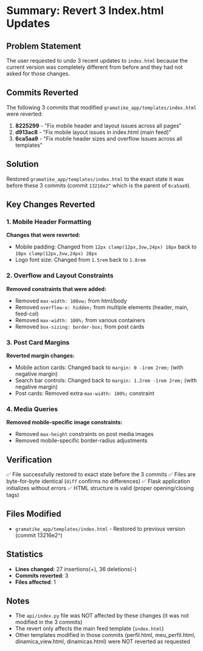 # Summary: Revert 3 Index.html Updates

## Problem Statement

The user requested to undo 3 recent updates to `index.html` because the current version was completely different from before and they had not asked for those changes.

## Commits Reverted

The following 3 commits that modified `gramatike_app/templates/index.html` were reverted:

1. **8225299** - "Fix mobile header and layout issues across all pages"
2. **d913ac8** - "Fix mobile layout issues in index.html (main feed)"  
3. **6ca5aa9** - "Fix mobile header sizes and overflow issues across all templates"

## Solution

Restored `gramatike_app/templates/index.html` to the exact state it was before these 3 commits (commit `13216e2^` which is the parent of `6ca5aa9`).

## Key Changes Reverted

### 1. Mobile Header Formatting
**Changes that were reverted:**
- Mobile padding: Changed from `12px clamp(12px,3vw,24px) 18px` back to `18px clamp(12px,3vw,24px) 28px`
- Logo font size: Changed from `1.5rem` back to `1.8rem`

### 2. Overflow and Layout Constraints
**Removed constraints that were added:**
- Removed `max-width: 100vw;` from html/body
- Removed `overflow-x: hidden;` from multiple elements (header, main, feed-col)
- Removed `max-width: 100%;` from various containers
- Removed `box-sizing: border-box;` from post cards

### 3. Post Card Margins
**Reverted margin changes:**
- Mobile action cards: Changed back to `margin: 0 -1rem 2rem;` (with negative margin)
- Search bar controls: Changed back to `margin: 1.2rem -1rem 2rem;` (with negative margin)
- Post cards: Removed extra `max-width: 100%;` constraint

### 4. Media Queries
**Removed mobile-specific image constraints:**
- Removed `max-height` constraints on post media images
- Removed mobile-specific border-radius adjustments

## Verification

✅ File successfully restored to exact state before the 3 commits
✅ Files are byte-for-byte identical (`diff` confirms no differences)
✅ Flask application initializes without errors
✅ HTML structure is valid (proper opening/closing tags)

## Files Modified

- `gramatike_app/templates/index.html` - Restored to previous version (commit 13216e2^)

## Statistics

- **Lines changed**: 27 insertions(+), 36 deletions(-)
- **Commits reverted**: 3
- **Files affected**: 1

## Notes

- The `api/index.py` file was NOT affected by these changes (it was not modified in the 3 commits)
- The revert only affects the main feed template (`index.html`)
- Other templates modified in those commits (perfil.html, meu_perfil.html, dinamica_view.html, dinamicas.html) were NOT reverted as requested
